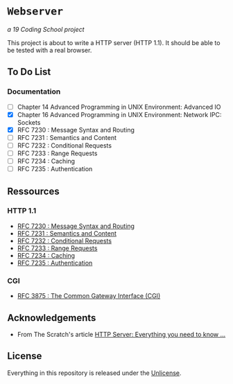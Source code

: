 # ```Webserver```
*a 19 Coding School project*

This project is about to write a HTTP server (HTTP 1.1). It should be able
to be tested with a real browser.

## To Do List

### Documentation

- [ ] Chapter 14 Advanced Programming in UNIX Environment: Advanced IO
- [x] Chapter 16 Advanced Programming in UNIX Environment: Network IPC: Sockets
- [x] RFC 7230 : Message Syntax and Routing
- [ ] RFC 7231 : Semantics and Content
- [ ] RFC 7232 : Conditional Requests
- [ ] RFC 7233 : Range Requests
- [ ] RFC 7234 : Caching
- [ ] RFC 7235 : Authentication

## Ressources

### HTTP 1.1

 - [RFC 7230 : Message Syntax and Routing](https://www.rfc-editor.org/rfc/rfc7230.html)
 - [RFC 7231 : Semantics and Content](https://www.rfc-editor.org/rfc/rfc7231.html)
 - [RFC 7232 : Conditional Requests](https://www.rfc-editor.org/rfc/rfc7232.html)
 - [RFC 7233 : Range Requests](https://www.rfc-editor.org/rfc/rfc7233.html)
 - [RFC 7234 : Caching](https://www.rfc-editor.org/rfc/rfc7234.html)
 - [RFC 7235 : Authentication](https://www.rfc-editor.org/rfc/rfc7235.html)

### CGI

 - [ RFC 3875 :  The Common Gateway Interface (CGI)](https://www.rfc-editor.org/rfc/rfc3875)

## Acknowledgements

 - From The Scratch's article [HTTP Server: Everything you need to know ...](https://medium.com/from-the-scratch/http-server-what-do-you-need-to-know-to-build-a-simple-http-server-from-scratch-d1ef8945e4fa)
## License

Everything in this repository is released under the [Unlicense](https://github.com/tderwedu/42cursus/blob/main/LICENSE).
